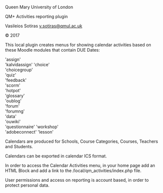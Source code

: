 Queen Mary University of London

QM+ Activities reporting plugin

Vasileios Sotiras v.sotiras@qmul.ac.uk

© 2017

This local plugin creates menus for showing calendar activities based on 
these Moodle modules that contain DUE Dates: 

'assign'       
'kalvidassign' 
'choice'       
'choicegroup'  
'quiz'         
'feedback'     
'scorm'        
'hotpot'       
'glossary'     
'oublog'       
'forum'        
'forumng'      
'data'         
'ouwiki'       
'questionnaire'
'workshop'     
'adobeconnect' 
'lesson'       

Calendars are produced for Schools, Course Categories, Courses, Teachers and Students.

Calendars can be exported in calendar ICS format.

In order to access the Calendar Activities menu,
in your home page add an HTML Block
and add a link to the /local/qm_activities/index.php file.

User permissions and access on reporting is account based,
in order to protect personal data.

